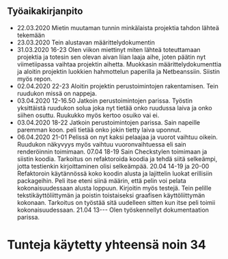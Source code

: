 ## Työaikakirjanpito  ##

* 22.03.2020 Mietin muutaman tunnin minkälaista projektia tahdon lähteä tekemään
* 23.03.2020 Tein alustavan määrittelydokumentin
* 31.03.2020 16-23  Olen viikon miettinyt miten lähteä toteuttamaan projektia ja totesin sen olevan aivan liian laaja aihe, joten päätin nyt viimetiipassa vaihtaa projektin aihetta. Muokkasin määrittelydokumenttia ja aloitin projektin luokkien hahmottelun paperilla ja Netbeanssiin. Siistin myös repon.
* 02.04.2020 22-23 Aloitin projektin perustoimintojen rakentamisen. Tein ruudukon missä on nappeja.
* 03.04.2020 12-16.50 Jatkoin perustoimintojen parissa. Työstin yksittäistä ruudukon solua joka nyt tietää onko ruudussa laiva ja onko siihen osuttu. Ruukukko myös kertoo osuiko vai ei.
* 03.04.2020 18-22 Jatkoin perustoimintojen parissa. Sain napeille paremman koon. peli tietää onko jokin tietty laiva uponnut.
* 06.04.2020 21-01 Pelissä on nyt kaksi pelaajaa ja vuorot vaihtuu oikein. Ruudukon näkyvyys myös vaihtuu vuoronvaihtuessa eli sain renderöinnin toimimaan. 
07.04 18-19 Sain Checkstylen toimimaan ja siistin koodia. Tarkoitus on refaktoroida koodia ja tehdä siitä selkeämpi, jotta testienkin kirjoittaminen olisi selkeämpää.
20.04 14-19 ja 20-00 Refaktoroin käytännössä koko koodin alusta ja lajittelin luokat erillisiin packageihin. Peli itse eteni siinä määrin, että pelin voi pelata kokonaisuudessaan alusta loppuun. Kirjoitin myös testejä. Tein pelille tekstikäyttöliittymän ja poistin toistaiseksi graafisen käyttöliittymän kokonaan. Tarkoitus on työstää sitä uudelleen sitten kun itse peli toimii kokonaisuudessaan. 
21.04 13--- Olen työskennellyt dokumentaation parissa.

# Tunteja käytetty yhteensä noin 34 
